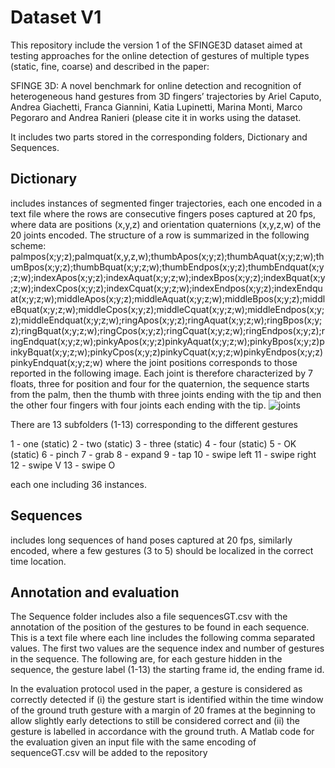 # Dataset V1
This repository include the version 1 of the SFINGE3D dataset aimed at testing approaches for the online detection of gestures of multiple types (static, fine, coarse) and described in the paper:

SFINGE 3D: A novel benchmark for online detection and recognition of heterogeneous hand gestures from 3D fingers’ trajectories
by Ariel Caputo, Andrea Giachetti, Franca Giannini, Katia Lupinetti, Marina Monti, Marco Pegoraro and Andrea Ranieri
(please cite it in works using the dataset.

It includes two parts stored in the corresponding folders, Dictionary and Sequences.

## Dictionary
includes instances of segmented finger trajectories, each one encoded in a text file where the rows are consecutive fingers poses captured at 20 fps, where data are positions (x,y,z) and  orientation quaternions (x,y,z,w) of the 20 joints encoded. 
The structure of a row is summarized in the following scheme:
palmpos(x;y;z);palmquat(x,y,z,w);thumbApos(x;y;z);thumbAquat(x;y;z;w);thumBpos(x;y;z);thumbBquat(x;y;z;w);thumbEndpos(x;y;z);thumbEndquat(x;y;z;w);indexApos(x;y;z);indexAquat(x;y;z;w);indexBpos(x;y;z);indexBquat(x;y;z;w);indexCpos(x;y;z);indexCquat(x;y;z;w);indexEndpos(x;y;z);indexEndquat(x;y;z;w);middleApos(x;y;z);middleAquat(x;y;z;w);middleBpos(x;y;z);middleBquat(x;y;z;w);middleCpos(x;y;z);middleCquat(x;y;z;w);middleEndpos(x;y;z);middleEndquat(x;y;z;w);ringApos(x;y;z);ringAquat(x;y;z;w);ringBpos(x;y;z);ringBquat(x;y;z;w);ringCpos(x;y;z);ringCquat(x;y;z;w);ringEndpos(x;y;z);ringEndquat(x;y;z;w);pinkyApos(x;y;z)pinkyAquat(x;y;z;w);pinkyBpos(x;y;z)pinkyBquat(x;y;z;w);pinkyCpos(x;y;z)pinkyCquat(x;y;z;w)pinkyEndpos(x;y;z)pinkyEndquat(x;y;z;w)
where the joint positions corresponds to those reported in the following image.
Each joint is therefore characterized by 7 floats, three for position and four for the quaternion, the sequence starts from the palm, then the thumb with three joints ending with the tip and then the other four fingers with four joints each ending with the tip.
![joints](/images/logo.png)

There are 13 subfolders (1-13) corresponding to the different gestures 

 1 - one (static)
 2 -  two (static)
 3 -  three (static)
 4 -  four (static)
 5 -  OK (static)
 6 -  pinch
 7 -  grab
 8 -  expand
 9 -  tap
 10 - swipe left
 11 - swipe right
 12 - swipe V
 13 - swipe O 

each one including 36 instances.

## Sequences
includes long sequences of hand poses  captured at 20 fps, similarly encoded, where a few gestures (3 to 5) should be localized in the correct time location. 


## Annotation and evaluation
The Sequence folder includes also a file sequencesGT.csv with the annotation of the position of the gestures to be found in each sequence. This is a text file where each line includes the following comma separated values. The first two values are the sequence index and number of gestures in the sequence.
The following are, for each gesture hidden in the sequence, the gesture label (1-13) the starting frame id, the ending frame id.

In the evaluation protocol used in the paper, a gesture is considered as correctly detected if (i) the gesture start is identified within the time window of the ground truth gesture with a margin of 20 frames at the beginning to allow slightly early detections to still be considered correct and (ii) the gesture is labelled in accordance with the ground truth. A Matlab code for the evaluation given an input file with the same encoding of sequenceGT.csv will be added to the repository
